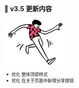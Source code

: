 ## 🎉 v3.5 更新内容

![](https://raw.githubusercontent.com/xcc3641/AddictedPics/master/blog/202112121620463.png)

- 优化 整体顶部样式
- 优化 在关于页面中新增分享按钮